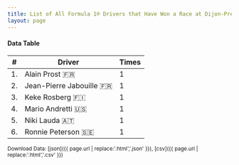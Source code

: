 ```yaml
---
title: List of All Formula 1® Drivers that Have Won a Race at Dijon-Prenois
layout: page
---
```


<canvas id="chart" width="400" height="180"></canvas>
<script>
var data = {
    "datasets": [
        {
            "backgroundColor": "#f3a935",
            "borderColor": "#f68639",
            "borderWidth": 1,
            "data": [
                1.0,
                1.0,
                1.0,
                1.0,
                1.0,
                1.0
            ],
            "label": "Times"
        }
    ],
    "labels": [
        "Alain Prost 🇫🇷",
        "Jean-Pierre Jabouille 🇫🇷",
        "Keke Rosberg 🇫🇮",
        "Mario Andretti 🇺🇸",
        "Niki Lauda 🇦🇹",
        "Ronnie Peterson 🇸🇪"
    ]
};
var options = {
  legend: {
    display: false
  },
  scales: {
    xAxes: [{
      ticks: {
        beginAtZero: true,
        maxRotation: 180,
        display: window.innerWidth > 800
      }
    }],
    yAxes: [{
      ticks: {
        beginAtZero: true
      }
    }]
  },
  onResize: function(chart, size) {
    chart.options.scales.xAxes[0].ticks.display = size.width > 800;
  }
};
new Chart("chart", {
    data: data,
    type: 'bar',
    options: options
});
</script>



#### Data Table

| # | Driver | Times |
|--|--|--|
| 1. | Alain Prost 🇫🇷 | 1 |
| 2. | Jean-Pierre Jabouille 🇫🇷 | 1 |
| 3. | Keke Rosberg 🇫🇮 | 1 |
| 4. | Mario Andretti 🇺🇸 | 1 |
| 5. | Niki Lauda 🇦🇹 | 1 |
| 6. | Ronnie Peterson 🇸🇪 | 1 |

<small>Download Data: [json]({{ page.url | replace:'.html','.json' }}), [csv]({{ page.url | replace:'.html','.csv' }})</small>
